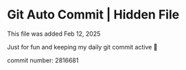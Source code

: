# Git Auto Commit | Hidden File

This file was added Feb 12, 2025

Just for fun and keeping my daily git commit active 🤪

commit number: 2816681
